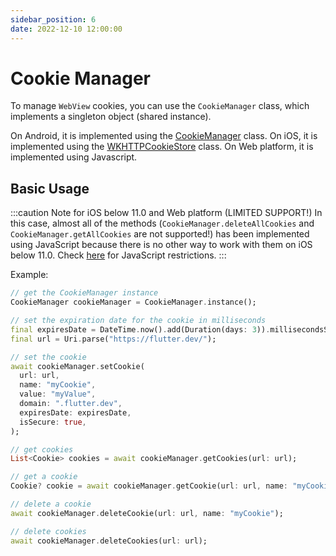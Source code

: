 ```yaml
---
sidebar_position: 6
date: 2022-12-10 12:00:00
---
```


# Cookie Manager

To manage `WebView` cookies, you can use the `CookieManager` class, which implements a singleton object (shared instance).

On Android, it is implemented using the [CookieManager](https://developer.android.com/reference/android/webkit/CookieManager) class.
On iOS, it is implemented using the [WKHTTPCookieStore](https://developer.apple.com/documentation/webkit/wkhttpcookiestore) class.
On Web platform, it is implemented using Javascript.

## Basic Usage

:::caution Note for iOS below 11.0 and Web platform (LIMITED SUPPORT!)
  In this case, almost all of the methods (`CookieManager.deleteAllCookies` and `CookieManager.getAllCookies` are not supported!) has been implemented using JavaScript because there is no other way to work with them on iOS below 11.0. Check [here](https://developer.mozilla.org/en-US/docs/Web/HTTP/Cookies#restrict_access_to_cookies) for JavaScript restrictions.
:::

Example:
```dart
// get the CookieManager instance
CookieManager cookieManager = CookieManager.instance();

// set the expiration date for the cookie in milliseconds
final expiresDate = DateTime.now().add(Duration(days: 3)).millisecondsSinceEpoch;
final url = Uri.parse("https://flutter.dev/");

// set the cookie
await cookieManager.setCookie(
  url: url,
  name: "myCookie",
  value: "myValue",
  domain: ".flutter.dev",
  expiresDate: expiresDate,
  isSecure: true,
);

// get cookies
List<Cookie> cookies = await cookieManager.getCookies(url: url);

// get a cookie
Cookie? cookie = await cookieManager.getCookie(url: url, name: "myCookie");

// delete a cookie
await cookieManager.deleteCookie(url: url, name: "myCookie");

// delete cookies
await cookieManager.deleteCookies(url: url);
```
